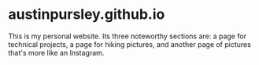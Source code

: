 # austinpursley.github.io

This is my personal website. Its three noteworthy sections are: 
a page for technical projects,
a page for hiking pictures, 
and another page of pictures that's more like an Instagram.
